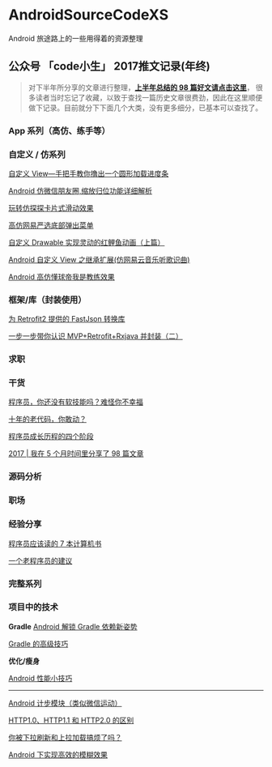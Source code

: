 # AndroidSourceCodeXS
Android 旅途路上的一些用得着的资源整理

## 公众号 「code小生」 2017推文记录(年终)



> 对下半年所分享的文章进行整理，[**上半年总结的 98 篇好文请点击这里**](https://github.com/Android-Mu/AndroidSourceCodeXS/blob/master/codeXiaoSheng17.md)，
很多读者当时忘记了收藏，以致于查找一篇历史文章很费劲，因此在这里顺便做下记录。目前就分下下面几个大类，没有更多细分，已基本可以查找了。


### App 系列（高仿、练手等）


### 自定义 / 仿系列
[自定义 View—手把手教你撸出一个圆形加载进度条](http://mp.weixin.qq.com/s/SL2Axl21NVfx9qz-q_CPiw)

[Android 仿微信朋友圈,缩放归位功能详细解析](http://mp.weixin.qq.com/s/u-XqKMemuDZ-PM8SoD-OWg)

[玩转仿探探卡片式滑动效果](http://mp.weixin.qq.com/s/XYcXXehUAJIZU_ykmKWG0Q)

[高仿网易严选底部弹出菜单](http://mp.weixin.qq.com/s/kMozvRYCnEIkIBFLapZKAQ)

[自定义 Drawable 实现灵动的红鲤鱼动画（上篇）](http://mp.weixin.qq.com/s/j5eW_jqvfA-WLJDFFRun7w)

[Android 自定义 View 之继承扩展(仿网易云音乐听歌识曲)](http://mp.weixin.qq.com/s/M2ukB2CnNFZhjNx9a8PT0w)

[Android 高仿懂球帝我是教练效果](http://mp.weixin.qq.com/s/wNQZbhL6nMzCiqGUikK2FQ)

### 框架/库（封装使用）
[为 Retrofit2 提供的 FastJson 转换库](http://mp.weixin.qq.com/s/2QbqVmh0-5v10E-Ge-3Dog)

[一步一步带你认识 MVP+Retrofit+Rxjava 并封装（二）](http://mp.weixin.qq.com/s/Iswvq0zoqi9qQp3eGVD7Iw)


### 求职


### 干货
[程序员，你还没有软技能吗？难怪你不幸福](http://mp.weixin.qq.com/s/M6vd26jO4-IccS-DX8k59A)

[十年的老代码，你敢动？](https://mp.weixin.qq.com/s/-XX02ec-L1z-_ZhwIYGRXA)

[程序员成长历程的四个阶段](http://mp.weixin.qq.com/s/lUxIXhlRGsJxOBjumTFsYw)

[2017 | 我在 5 个月时间里分享了 98 篇文章](http://mp.weixin.qq.com/s/Dh5ur11SDXgQAu7jKtDU8A)


### 源码分析


### 职场


### 经验分享
[程序员应该读的 7 本计算机书](http://mp.weixin.qq.com/s/rRQB1zT1T5vwUpWAdb0Z-g)

[一个老程序员的建议](http://mp.weixin.qq.com/s/lJliBcfm1YO9gjnMRwgjUQ)


### 完整系列


### 项目中的技术
**Gradle**
[Android 解锁 Gradle 依赖新姿势](https://mp.weixin.qq.com/s/bzfe0CT4jFGVhwE2LZc1Ig)

[Gradle 的高级技巧](http://mp.weixin.qq.com/s/dSFdnjEq67UIoRixNeFc2w)

**优化/瘦身**

[Android 性能小技巧](http://mp.weixin.qq.com/s/C8J7BWVufogcCeALkQBGOA)

---

[Android 计步模块（类似微信运动）](http://mp.weixin.qq.com/s/M7ksUmf1-L2FdsrJ3dMQpg)

[HTTP1.0、HTTP1.1 和 HTTP2.0 的区别](http://mp.weixin.qq.com/s/GICbiyJpINrHZ41u_4zT-A)

[你被下拉刷新和上拉加载搞烦了吗？](http://mp.weixin.qq.com/s/2-utimMTf2CwgNmbSUaNJA)

[Android 下实现高效的模糊效果](http://mp.weixin.qq.com/s/WnTkAXXMgT05MqnDL1BeGg)
